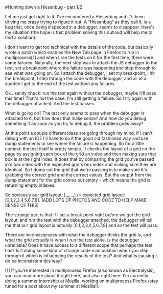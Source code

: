 #Hunting down a Hiesenbug - part 1/2

<p>Let me just get right to it: I've encountered a Hiesenbug and it's been driving me crazy trying to figure it out. A "Hiesenbug" as they call it, is a bug that, once being inspected in a debugger, seems to disappear. Here's my situation (the hope is that problem solving this outloud will help me to find a solution):
<p>I don't want to get too technical with the details of the code, but basically I wrote a patch which enables the New Tab page in Firefox to run in mutliprocess[1] and when I ran the tests on it for the first time, there were some failures. Naturally, the next step was to attach the JS debugger to the test, set a breakpoint where the failure was happening and step through to see what was going on. So I attach the debugger, I set my breakpoint, I hit the breakpoint, I step through the code with the debugger, and all of a sudden I get to the end of the test without any failures. 
<p>Ok...sanity check: run the test again without the debugger, maybe it'll pass this time? That's not the case, I'm still getting a failure. So I try again with the debugger attached. And the test passes. 
<p>What is going on? The test only seems to pass when the debugger is attached to it, but how does that make sense? And how do you debug something if as soon as you try to debug it, the problem goes away?
<p>At this point a couple different ideas are going through my mind. If I can't debug with an IDE I'll have to do it the good old fashioned way and use dump statements to see where the failure is happening. So for a little context; the test itself is pretty simple. It checks the layout of a grid on the page by assigning each box of the grid an index and then making sure that box is at the right index. It does that by comparing the grid you've passed in's box index with the expected grid's box index and making sure they are identical. So I dump out the grid that we're passing in to make sure it's grabbing the correct grid and the correct values. But the output from the dump statement for the grid comes out empty - which means the grid is returning empty indexes.
<p>So obviously our grid layout: [,,,,,,,] /= expected grid layout: [0,1,2,3,4,5,6,7,8]. (ADD LOTS OF PHOTOS AND CODE TO HELP MAKE SENSE OF THIS)
<p>The strange part is that if I set a break point <i>right before</i> we get the grid layout, and run the test with the debugger attached, the debugger wil tell me that our grid layout is actually [0,1,2,3,4,5,6,7,8] and so the test will pass.
<p>There are inconsistencies with what the debugger thinks the grid is, and what the grid <i>actually</i> is when I run the test alone. Is the debugger unreliable? Does it have access to a different scope that perhaps the test has? Is it doing some kind of strange code manipulation when you step through it which is influencing the results of the test? And what is causing it do be inconsistent this way?





[1] If you're interested in multiprocess Firefox (also known as Electrolysis), you can read more about it right here, and also right here. I'm currently doing a summer internship at Mozilla, working on multiprocess Firefox (stay tuned for a post about my summer at Mozilla!).